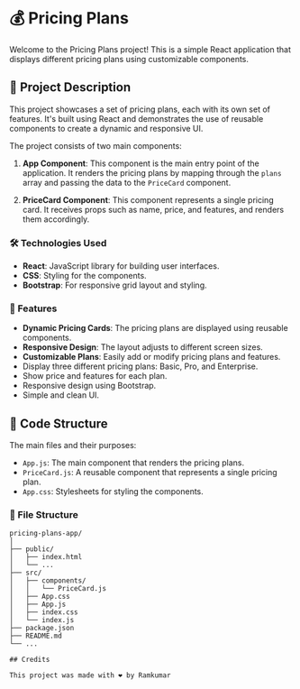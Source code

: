# 💰 Pricing Plans

Welcome to the Pricing Plans project! This is a simple React application that displays different pricing plans using customizable components.

## 🌟 Project Description

This project showcases a set of pricing plans, each with its own set of features. It's built using React and demonstrates the use of reusable components to create a dynamic and responsive UI.


The project consists of two main components:

1. **App Component**: This component is the main entry point of the application. It renders the pricing plans by mapping through the `plans` array and passing the data to the `PriceCard` component.
   
2. **PriceCard Component**: This component represents a single pricing card. It receives props such as name, price, and features, and renders them accordingly.

### 🛠️ Technologies Used

- **React**: JavaScript library for building user interfaces.
- **CSS**: Styling for the components.
- **Bootstrap**: For responsive grid layout and styling.

### 🚀 Features

- **Dynamic Pricing Cards**: The pricing plans are displayed using reusable components.
- **Responsive Design**: The layout adjusts to different screen sizes.
- **Customizable Plans**: Easily add or modify pricing plans and features.
- Display three different pricing plans: Basic, Pro, and Enterprise.
- Show price and features for each plan.
- Responsive design using Bootstrap.
- Simple and clean UI.

## 📝 Code Structure

The main files and their purposes:

- `App.js`: The main component that renders the pricing plans.
- `PriceCard.js`: A reusable component that represents a single pricing plan.
- `App.css`: Stylesheets for styling the components.

### 📁 File Structure

```plaintext
pricing-plans-app/
│
├── public/
│   ├── index.html
│   └── ...
├── src/
│   ├── components/
│   │   └── PriceCard.js
│   ├── App.css
│   ├── App.js
│   ├── index.css
│   └── index.js
├── package.json
├── README.md
└── ...

## Credits

This project was made with ❤️ by Ramkumar 